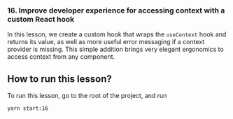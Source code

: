 ### 16. Improve developer experience for accessing context with a custom React hook

In this lesson, we create a custom hook that wraps the `useContext` hook and returns its value, as well as more useful error messaging if a context provider is missing. This simple addition brings very elegant ergonomics to access context from any component.

## How to run this lesson?

To run this lesson, go to the root of the project, and run

`yarn start:16`

